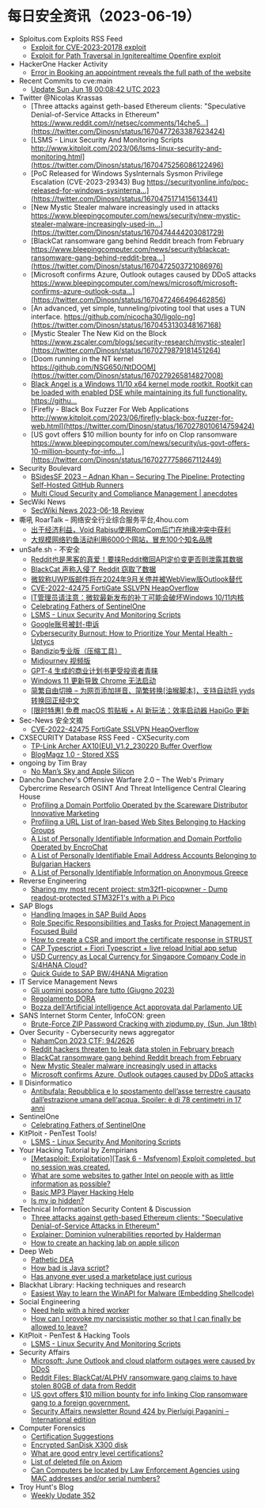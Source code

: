 # 每日安全资讯（2023-06-19）

- Sploitus.com Exploits RSS Feed
  - [Exploit for CVE-2023-20178 exploit](https://sploitus.com/exploit?id=73EBE01E-C01F-58FB-BF24-E85AE5D74604&utm_source=rss&utm_medium=rss)
  - [Exploit for Path Traversal in Igniterealtime Openfire exploit](https://sploitus.com/exploit?id=6485912E-5788-53F6-8307-75849FBF86E9&utm_source=rss&utm_medium=rss)
- HackerOne Hacker Activity
  - [Error in Booking an appointment reveals the full path of the website](https://hackerone.com/reports/1841408)
- Recent Commits to cve:main
  - [Update Sun Jun 18 00:08:42 UTC 2023](https://github.com/trickest/cve/commit/0b905aae5f10fa2a860b09178d09bd3ad853e6d9)
- Twitter @Nicolas Krassas
  - [Three attacks against geth-based Ethereum clients: "Speculative Denial-of-Service Attacks in Ethereum" https://www.reddit.com/r/netsec/comments/14che5...](https://twitter.com/Dinosn/status/1670477263387623424)
  - [LSMS - Linux Security And Monitoring Scripts http://www.kitploit.com/2023/06/lsms-linux-security-and-monitoring.html](https://twitter.com/Dinosn/status/1670475256086122496)
  - [PoC Released for Windows SysInternals Sysmon Privilege Escalation (CVE-2023-29343) Bug https://securityonline.info/poc-released-for-windows-sysinterna...](https://twitter.com/Dinosn/status/1670475171415613441)
  - [New Mystic Stealer malware increasingly used in attacks https://www.bleepingcomputer.com/news/security/new-mystic-stealer-malware-increasingly-used-in...](https://twitter.com/Dinosn/status/1670474444203081729)
  - [BlackCat ransomware gang behind Reddit breach from February https://www.bleepingcomputer.com/news/security/blackcat-ransomware-gang-behind-reddit-brea...](https://twitter.com/Dinosn/status/1670472503721086976)
  - [Microsoft confirms Azure, Outlook outages caused by DDoS attacks https://www.bleepingcomputer.com/news/microsoft/microsoft-confirms-azure-outlook-outa...](https://twitter.com/Dinosn/status/1670472466496462856)
  - [An advanced, yet simple, tunneling/pivoting tool that uses a TUN interface. https://github.com/nicocha30/ligolo-ng](https://twitter.com/Dinosn/status/1670453130348167168)
  - [Mystic Stealer The New Kid on the Block https://www.zscaler.com/blogs/security-research/mystic-stealer](https://twitter.com/Dinosn/status/1670279879181451264)
  - [Doom running in the NT kernel https://github.com/NSG650/NtDOOM](https://twitter.com/Dinosn/status/1670279265814827008)
  - [Black Angel is a Windows 11/10 x64 kernel mode rootkit. Rootkit can be loaded with enabled DSE while maintaining its full functionality. https://githu...](https://twitter.com/Dinosn/status/1670278581027581953)
  - [Firefly - Black Box Fuzzer For Web Applications http://www.kitploit.com/2023/06/firefly-black-box-fuzzer-for-web.html](https://twitter.com/Dinosn/status/1670278010614759424)
  - [US govt offers $10 million bounty for info on Clop ransomware https://www.bleepingcomputer.com/news/security/us-govt-offers-10-million-bounty-for-info...](https://twitter.com/Dinosn/status/1670277758667112449)
- Security Boulevard
  - [BSidesSF 2023 – Adnan Khan – Securing The Pipeline: Protecting Self-Hosted GitHub Runners](https://securityboulevard.com/2023/06/bsidessf-2023-adnan-khan-securing-the-pipeline-protecting-self-hosted-github-runners/)
  - [Multi Cloud Security and Compliance Management | anecdotes](https://securityboulevard.com/2023/06/multi-cloud-security-and-compliance-management-anecdotes/)
- SecWiki News
  - [SecWiki News 2023-06-18 Review](http://www.sec-wiki.com/?2023-06-18)
- 嘶吼 RoarTalk – 网络安全行业综合服务平台,4hou.com
  - [出于经济利益，Void Rabisu使用RomCom后门在地缘冲突中获利](https://www.4hou.com/posts/5wlA)
  - [大规模网络钓鱼活动利用6000个网站，冒充100个知名品牌](https://www.4hou.com/posts/RKMY)
- unSafe.sh - 不安全
  - [Reddit也是黑客的真爱！要挟Reddit撤回API定价变更否则泄露其数据](https://buaq.net/go-169261.html)
  - [BlackCat 声称入侵了 Reddit 窃取了数据](https://buaq.net/go-169260.html)
  - [微软称UWP版邮件将在2024年9月关停并被WebView版Outlook替代](https://buaq.net/go-169262.html)
  - [CVE-2022-42475 FortiGate SSLVPN HeapOverflow](https://buaq.net/go-169266.html)
  - [IT管理员请注意：微软最新发布的补丁可能会破坏Windows 10/11内核](https://buaq.net/go-169263.html)
  - [Celebrating Fathers of SentinelOne](https://buaq.net/go-169250.html)
  - [LSMS - Linux Security And Monitoring Scripts](https://buaq.net/go-169251.html)
  - [Google账号被封-申诉](https://buaq.net/go-169252.html)
  - [Cybersecurity Burnout: How to Prioritize Your Mental Health - Uptycs](https://buaq.net/go-169248.html)
  - [Bandizip专业版（压缩工具）](https://buaq.net/go-169253.html)
  - [Midjourney 视频版](https://buaq.net/go-169254.html)
  - [GPT-4 生成的商业计划书更受投资者青睐](https://buaq.net/go-169246.html)
  - [Windows 11 更新导致 Chrome 无法启动](https://buaq.net/go-169247.html)
  - [简繁自由切换 – 为网页添加拼音、简繁转换[油猴脚本]，支持自动将 yyds 转换回正经中文](https://buaq.net/go-169237.html)
  - [[限时特惠] 免费 macOS 剪贴板 + AI 新玩法：效率启动器 HapiGo 更新](https://buaq.net/go-169236.html)
- Sec-News 安全文摘
  - [CVE-2022-42475 FortiGate SSLVPN HeapOverflow](https://govuln.com/news/url/Eo78)
- CXSECURITY Database RSS Feed - CXSecurity.com
  - [TP-Link Archer AX10(EU)_V1.2_230220 Buffer Overflow](https://cxsecurity.com/issue/WLB-2023060039)
  - [BlogMagz 1.0 - Stored XSS](https://cxsecurity.com/issue/WLB-2023060038)
- ongoing by Tim Bray
  - [No Man’s Sky and Apple Silicon](https://www.tbray.org/ongoing/When/202x/2023/06/18/No-Mans-Sky-On-MPB-M2)
- Dancho Danchev's Offensive Warfare 2.0 – The Web's Primary Cybercrime Research OSINT And Threat Intelligence Central Clearing House
  - [Profiling a Domain Portfolio Operated by the Scareware Distributor Innovative Marketing](https://feedpress.me/link/23736/16196118/profiling-a-domain-portfolio-operated-by-the-scareware-distributor-innovative-marketing)
  - [Profiling a URL List of Iran-based Web Sites Belonging to Hacking Groups](https://feedpress.me/link/23736/16196117/profiling-a-url-list-of-iran-based-web-sites-belonging-to-hacking-groups)
  - [A List of Personally Identifiable Information and Domain Portfolio Operated by EncroChat](https://feedpress.me/link/23736/16196116/a-list-of-personally-identifiable-information-and-domain-portfolio-operated-by-encrochat)
  - [A List of Personally Identifiable Email Address Accounts Belonging to Bulgarian Hackers](https://feedpress.me/link/23736/16196115/a-list-of-personally-identifiable-email-address-accounts-belonging-to-bulgarian-hackers)
  - [A List of Personally Identifiable Information on Anonymous Greece](https://feedpress.me/link/23736/16195530/a-list-of-personally-identifiable-information-on-anonymous-greece)
- Reverse Engineering
  - [Sharing my most recent project: stm32f1-picopwner - Dump readout-protected STM32F1's with a Pi Pico](https://www.reddit.com/r/ReverseEngineering/comments/14cts1c/sharing_my_most_recent_project_stm32f1picopwner/)
- SAP Blogs
  - [Handling Images in SAP Build Apps](https://blogs.sap.com/2023/06/18/handling-images-in-sap-build-apps/)
  - [Role Specific Responsibilities and Tasks for Project Management in Focused Build](https://blogs.sap.com/2023/06/18/role-specific-responsibilities-and-tasks-for-project-management-in-focused-build/)
  - [How to create a CSR and import the certificate response in STRUST](https://blogs.sap.com/2023/06/18/how-to-create-a-csr-and-import-the-certificate-response-in-strust/)
  - [CAP Typescript  + Fiori Typescript + live reload Initial app setup](https://blogs.sap.com/2023/06/18/cap-typescript-fiori-typescript-live-reload-initial-app-setup/)
  - [USD Currency as Local Currency for Singapore Company Code in S/4HANA Cloud?](https://blogs.sap.com/2023/06/18/usd-currency-as-local-currency-for-singapore-company-code-in-s-4hana-cloud/)
  - [Quick Guide to SAP BW/4HANA Migration](https://blogs.sap.com/2023/06/18/quick-guide-to-sap-bw-4hana-migration/)
- IT Service Management News
  - [Gli uomini possono fare tutto (Giugno 2023)](http://blog.cesaregallotti.it/2023/06/gli-uomini-possono-fare-tutto-giugno.html)
  - [Regolamento DORA](http://blog.cesaregallotti.it/2023/06/regolamento-dora.html)
  - [Bozza dell'Artificial intelligence Act approvata dal Parlamento UE](http://blog.cesaregallotti.it/2023/06/bozza-dellartificial-intelligence-act.html)
- SANS Internet Storm Center, InfoCON: green
  - [Brute-Force ZIP Password Cracking with zipdump.py, (Sun, Jun 18th)](https://isc.sans.edu/diary/rss/29948)
- Over Security - Cybersecurity news aggregator
  - [NahamCon 2023 CTF: 94/2626](https://roccosicilia.com/2023/06/18/nahamcon-2023-ctf-94-2626/)
  - [Reddit hackers threaten to leak data stolen in February breach](https://www.bleepingcomputer.com/news/security/reddit-hackers-threaten-to-leak-data-stolen-in-february-breach/)
  - [BlackCat ransomware gang behind Reddit breach from February](https://www.bleepingcomputer.com/news/security/blackcat-ransomware-gang-behind-reddit-breach-from-february/)
  - [New Mystic Stealer malware increasingly used in attacks](https://www.bleepingcomputer.com/news/security/new-mystic-stealer-malware-increasingly-used-in-attacks/)
  - [Microsoft confirms Azure, Outlook outages caused by DDoS attacks](https://www.bleepingcomputer.com/news/microsoft/microsoft-confirms-azure-outlook-outages-caused-by-ddos-attacks/)
- Il Disinformatico
  - [Antibufala: Repubblica e lo spostamento dell’asse terrestre causato dall’estrazione umana dell‘acqua. Spoiler: è di 78 centimetri in 17 anni](http://attivissimo.blogspot.com/2023/06/antibufala-repubblica-e-lo-spostamento.html)
- SentinelOne
  - [Celebrating Fathers of SentinelOne](https://www.sentinelone.com/blog/celebrating-fathers-of-sentinelone/)
- KitPloit - PenTest Tools!
  - [LSMS - Linux Security And Monitoring Scripts](http://www.kitploit.com/2023/06/lsms-linux-security-and-monitoring.html)
- Your Hacking Tutorial by Zempirians
  - [[Metasploit: Exploitation][Task 6 - Msfvenom] Exploit completed, but no session was created.](https://www.reddit.com/r/HowToHack/comments/14cvdhi/metasploit_exploitationtask_6_msfvenom_exploit/)
  - [What are some websites to gather Intel on people with as little information as possible?](https://www.reddit.com/r/HowToHack/comments/14cpxpl/what_are_some_websites_to_gather_intel_on_people/)
  - [Basic MP3 Player Hacking Help](https://www.reddit.com/r/HowToHack/comments/14cqxea/basic_mp3_player_hacking_help/)
  - [Is my ip hidden?](https://www.reddit.com/r/HowToHack/comments/14chrlc/is_my_ip_hidden/)
- Technical Information Security Content & Discussion
  - [Three attacks against geth-based Ethereum clients: "Speculative Denial-of-Service Attacks in Ethereum"](https://www.reddit.com/r/netsec/comments/14che5g/three_attacks_against_gethbased_ethereum_clients/)
  - [Explainer: Dominion vulnerabilities reported by Halderman](https://www.reddit.com/r/netsec/comments/14c6ep9/explainer_dominion_vulnerabilities_reported_by/)
  - [How to create an hacking lab on apple silicon](https://www.reddit.com/r/netsec/comments/14cim3p/how_to_create_an_hacking_lab_on_apple_silicon/)
- Deep Web
  - [Pathetic DEA](https://www.reddit.com/r/deepweb/comments/14ch62s/pathetic_dea/)
  - [How bad is Java script?](https://www.reddit.com/r/deepweb/comments/14cqx2r/how_bad_is_java_script/)
  - [Has anyone ever used a marketplace just curious](https://www.reddit.com/r/deepweb/comments/14c828z/has_anyone_ever_used_a_marketplace_just_curious/)
- Blackhat Library: Hacking techniques and research
  - [Easiest Way to learn the WinAPI for Malware (Embedding Shellcode)](https://www.reddit.com/r/blackhat/comments/14csx3a/easiest_way_to_learn_the_winapi_for_malware/)
- Social Engineering
  - [Need help with a hired worker](https://www.reddit.com/r/SocialEngineering/comments/14cmqpu/need_help_with_a_hired_worker/)
  - [How can I provoke my narcissistic mother so that I can finally be allowed to leave?](https://www.reddit.com/r/SocialEngineering/comments/14chze9/how_can_i_provoke_my_narcissistic_mother_so_that/)
- KitPloit - PenTest & Hacking Tools
  - [LSMS - Linux Security And Monitoring Scripts](http://www.kitploit.com/2023/06/lsms-linux-security-and-monitoring.html)
- Security Affairs
  - [Microsoft: June Outlook and cloud platform outages were caused by DDoS](https://securityaffairs.com/147605/hacking/microsoft-outages-ddos.html)
  - [Reddit Files: BlackCat/ALPHV ransomware gang claims to have stolen 80GB of data from Reddit](https://securityaffairs.com/147591/data-breach/reddit-files-blackcat-alphv-ransomware.html)
  - [US govt offers $10 million bounty for info linking Clop ransomware gang to a foreign government.](https://securityaffairs.com/147577/cyber-crime/clop-ransomware-reward.html)
  - [Security Affairs newsletter Round 424 by Pierluigi Paganini – International edition](https://securityaffairs.com/147570/breaking-news/security-affairs-newsletter-round-424.html)
- Computer Forensics
  - [Certification Suggestions](https://www.reddit.com/r/computerforensics/comments/14cyn5m/certification_suggestions/)
  - [Encrypted SanDisk X300 disk](https://www.reddit.com/r/computerforensics/comments/14cora8/encrypted_sandisk_x300_disk/)
  - [What are good entry level certifications?](https://www.reddit.com/r/computerforensics/comments/14cdo58/what_are_good_entry_level_certifications/)
  - [List of deleted file on Axiom](https://www.reddit.com/r/computerforensics/comments/14chfgg/list_of_deleted_file_on_axiom/)
  - [Can Computers be located by Law Enforcement Agencies using MAC addresses and/or serial numbers?](https://www.reddit.com/r/computerforensics/comments/14cc865/can_computers_be_located_by_law_enforcement/)
- Troy Hunt's Blog
  - [Weekly Update 352](https://www.troyhunt.com/weekly-update-352/)
